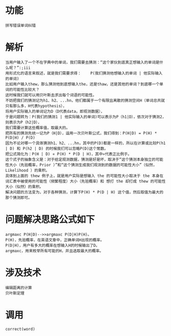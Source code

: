 # 功能
    拼写错误单词纠错

# 解析
    当用户输入了一个不在字典中的单词，我们需要去猜测：“这个家伙到底真正想输入的单词是什么呢？”:;iii
    用形式化的语言来叙述，就是我们需要求得：    P(我们猜测他想输入的单词 | 他实际输入的单词)
    比如用户输入thew，那么猜测他到底想输入the，还是thaw，还是其他的单词？到底哪一个单词的可能性比较大？
    这时候我们就可以用贝叶斯去求出每个词语的可能性。
    不妨把我们的猜测记为h1、h2、...hn，他们都属于一个有限且离散的猜测空间H（单词总共就只有那么多，H代表hypothesis），
    将用户实际输入的单词记为D（D代表data，即观测数据），
    于是问题转为：P(我们的猜测1 | 他实际输入的单词)可以表示为P（h1|D），依次对于猜测2，则表示为P（h2|D），
    我们需要计算这些概率值，取最大的。
    把所有的猜测先统一记为P（H|D），运用一次贝叶斯公式，我们得到：P(H|D) = P(H) * P(D|H) / P(D)
    因为不论对哪一个具体猜测h1、h2、...hn，其中的P(D)都是一样的，所以在计算或比较P(h1 | D) 和 P(h2 | D) 的时候我们可以忽略P(D)这个常数。
    把公式简化为：P(H | D) ∝ P(H) * P(D | H)，其中∝代表正比例于。
    这个式子的抽象含义是：对于给定观测数据，猜测是好是坏，取决于“这个猜测本身独立的可能性大小（先验概率，Prior ）”和“这个猜测生成我们观测到的数据的可能性大小”（似然，Likelihood ）的乘积。
    具体到上面的 thew 例子上，就是用户实际是想输入 the 的可能性大小取决于 the 本身在词汇表中被使用的可能性（频繁程度）大小（先验概率）和 想打 the 却打成 thew 的可能性大小（似然）的乘积。
    解决问题的方法变为，对于各种猜测，计算下P(H) * P(D | H) 这个值，然后取值为最大的那个猜测即可。

# 问题解决思路公式如下
    argmaxc P(H|D)-->>argmaxc P(D|H)P(H)。
    P(H)，先验概率，在英语文章中，正确单词H出现的概率。
    P(D|H)，用户有多大的概率在想输入H的时候输出了D。
    argmaxc，用来枚举所有可能的H，并且选取最大的概率。

# 涉及技术
    编辑距离的计算
    贝叶斯定理

# 调用
    correct(word)

